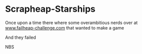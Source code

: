 Scrapheap-Starships
===================
Once upon a time there where some overambitious nerds over at www.failheap-challenge.com that wanted to make a game

And they failed

NBS
